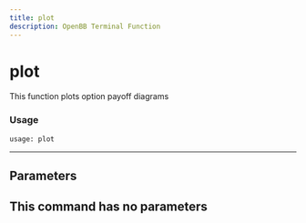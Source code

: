 ```yaml
---
title: plot
description: OpenBB Terminal Function
---
```


# plot

This function plots option payoff diagrams
### Usage 
```python
usage: plot
```
---
## Parameters
This command has no parameters
---
